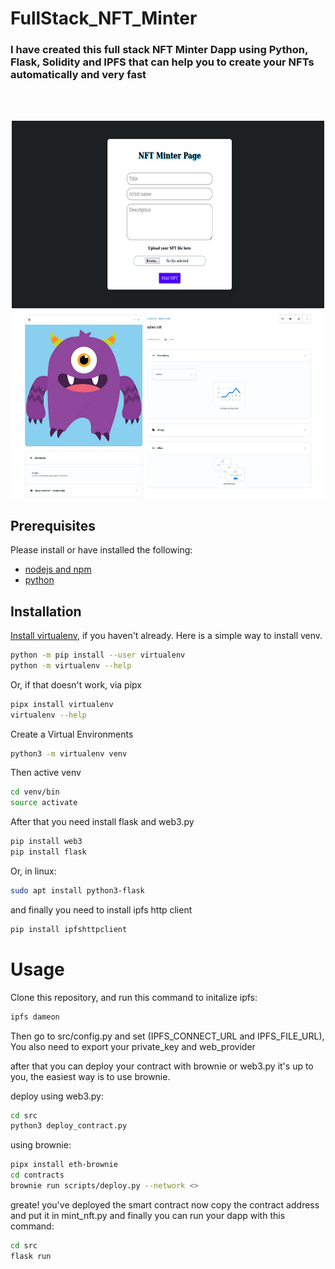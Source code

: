 # FullStack_NFT_Minter
<h3>I have created this full stack NFT Minter Dapp using Python, Flask, Solidity and IPFS that can help you to create your NFTs automatically and very fast</h3>

<br/><br/>
<p align="center">
<img src="https://github.com/Sajad-Salehi/FullStack_NFT_Minter/blob/main/image/home.png" width="500" height="300">
<img src="https://github.com/Sajad-Salehi/FullStack_NFT_Minter/blob/main/image/nft3.png" width="500" height="300">
</p>

## Prerequisites

Please install or have installed the following:

- [nodejs and npm](https://nodejs.org/en/download/)
- [python](https://www.python.org/downloads/)
## Installation

[Install virtualenv](https://virtualenv.pypa.io/en/latest/installation.html), if you haven't already. Here is a simple way to install venv.

```bash
python -m pip install --user virtualenv
python -m virtualenv --help
```

Or, if that doesn't work, via pipx
```bash
pipx install virtualenv
virtualenv --help
```

Create a Virtual Environments
```bash
python3 -m virtualenv venv
```

Then active venv
```bash
cd venv/bin
source activate
```

After that you need install flask and web3.py
```bash
pip install web3
pip install flask
```

Or, in linux:
```bash
sudo apt install python3-flask
```

and finally you need to install ipfs http client 
```bash
pip install ipfshttpclient
```

# Usage
Clone this repository, and run this command to initalize ipfs:
```bash
ipfs dameon
```

Then go to src/config.py and set (IPFS_CONNECT_URL and IPFS_FILE_URL),
You also need to export your private_key and web_provider

after that you can deploy your contract with brownie or web3.py
it's up to you, the easiest way is to use brownie.

deploy using web3.py:
```bash
cd src
python3 deploy_contract.py
```

using brownie:
```bash
pipx install eth-brownie
cd contracts
brownie run scripts/deploy.py --network <>
```

greate! you've deployed the  smart contract now copy the contract address and put it in mint_nft.py
and finally you can run your dapp with this command:
```bash
cd src
flask run
```
